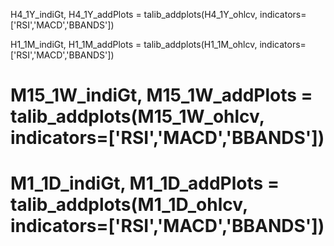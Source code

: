 H4_1Y_indiGt, H4_1Y_addPlots = talib_addplots(H4_1Y_ohlcv, indicators=['RSI','MACD','BBANDS'])

H1_1M_indiGt, H1_1M_addPlots = talib_addplots(H1_1M_ohlcv, indicators=['RSI','MACD','BBANDS'])

# M15_1W_indiGt, M15_1W_addPlots = talib_addplots(M15_1W_ohlcv, indicators=['RSI','MACD','BBANDS'])

# M1_1D_indiGt, M1_1D_addPlots = talib_addplots(M1_1D_ohlcv, indicators=['RSI','MACD','BBANDS'])

